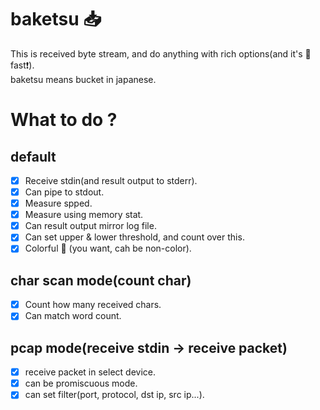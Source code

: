 # baketsu :inbox_tray:
This is received byte stream, and do anything with rich options(and it's :bullettrain_side: fast:exclamation:).  
baketsu means bucket in japanese.
# What to do ?
## default
- [x] Receive stdin(and result output to stderr).
- [x] Can pipe to stdout.
- [x] Measure spped.
- [x] Measure using memory stat.
- [x] Can result output mirror log file.
- [x] Can set upper & lower threshold, and count over this.
- [x] Colorful :rainbow: (you want, cah be non-color).
## char scan mode(count char)
- [x] Count how many received chars.
- [x] Can match word count.
## pcap mode(receive stdin -> receive packet)
- [x] receive packet in select device.
- [x] can be promiscuous mode.
- [x] can set filter(port, protocol, dst ip, src ip...).
